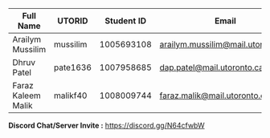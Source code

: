 Full Name | UTORID | Student ID | Email | Best Way to Contact | Discord Username
------------ | ------------ | ------------ | ------------ | ------------ | ------------
Arailym Mussilim | mussilim | 1005693108 | arailym.mussilim@mail.utoronto.ca | insta: @aarai_lymm | arai-mn
Dhruv Patel | pate1636  | 1007958685  | dap.patel@mail.utoronto.ca  | insta: @dp_hoops24  | d-p35
Faraz Kaleem Malik | malikf40 | 1008009744 | faraz.malik@mail.utoronto.ca | 4373332449 | Number.isNaN#3203


**Discord Chat/Server Invite :** https://discord.gg/N64cfwbW
